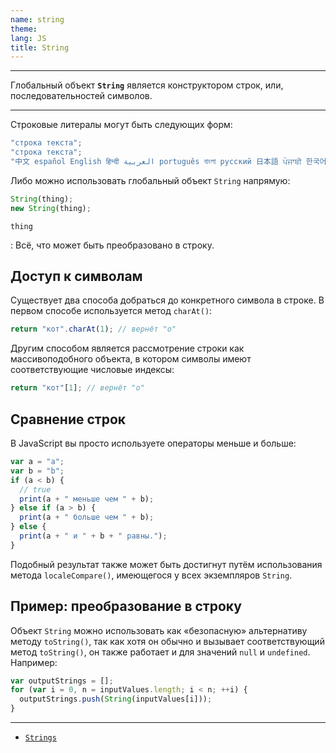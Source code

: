 ```yaml
---
name: string
theme:
lang: JS
title: String
---
```


---

Глобальный объект **`String`** является конструктором строк, или, последовательностей символов.

---

Строковые литералы могут быть следующих форм:

```js
"строка текста";
"строка текста";
"中文 español English हिन्दी العربية português বাংলা русский 日本語 ਪੰਜਾਬੀ 한국어 தமிழ்";
```

Либо можно использовать глобальный объект `String` напрямую:

```js
String(thing);
new String(thing);
```

`thing`

: Всё, что может быть преобразовано в строку.

## Доступ к символам

Существует два способа добраться до конкретного символа в строке. В первом способе используется метод `charAt()`:

```js
return "кот".charAt(1); // вернёт "о"
```

Другим способом является рассмотрение строки как массивоподобного объекта, в котором символы имеют соответствующие числовые индексы:

```js
return "кот"[1]; // вернёт "о"
```

## Сравнение строк

В JavaScript вы просто используете операторы меньше и больше:

```js
var a = "a";
var b = "b";
if (a < b) {
  // true
  print(a + " меньше чем " + b);
} else if (a > b) {
  print(a + " больше чем " + b);
} else {
  print(a + " и " + b + " равны.");
}
```

Подобный результат также может быть достигнут путём использования метода `localeCompare()`, имеющегося у всех экземпляров `String`.

## Пример: преобразование в строку

Объект `String` можно использовать как «безопасную» альтернативу методу `toString()`, так как хотя он обычно и вызывает соответствующий метод `toString()`, он также работает и для значений `null` и `undefined`. Например:

```js
var outputStrings = [];
for (var i = 0, n = inputValues.length; i < n; ++i) {
  outputStrings.push(String(inputValues[i]));
}
```

---

- [`Strings`](https://developer.mozilla.org/ru/docs/Web/JavaScript/Reference/Global_Objects/String)
